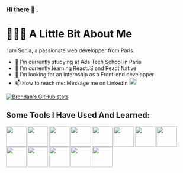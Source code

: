 ### Hi there 👋 ,

<h1>👩🏽‍💻 A Little Bit About Me</h1>

I am Sonia, a passionate web developper from Paris.

- 🔭 I’m currently studying at Ada Tech School in Paris
- 🌱 I’m currently learning ReactJS and React Native
- 🤔 I’m looking for an internship as a Front-end developper 
- 📫 How to reach me: Message me on LinkedIn <a href="https://www.linkedin.com/in/chellabisonia/">
<img height="20px" src="https://cdn.jsdelivr.net/gh/devicons/devicon/icons/linkedin/linkedin-original.svg" /></a>

          

[![Brendan's GitHub stats](https://github-readme-stats.vercel.app/api?username=chellabisonia)](https://github.com/bltomlin/github-readme-stats)





<h2> Some Tools I Have Used And Learned:</h2>



<img align="left" width="55px" src="https://cdn.jsdelivr.net/gh/devicons/devicon/icons/vscode/vscode-original-wordmark.svg" />
          
<img align="left" width="55px" src="https://cdn.jsdelivr.net/gh/devicons/devicon/icons/javascript/javascript-original.svg" />

<img align="left" width="55px"  src="https://cdn.jsdelivr.net/gh/devicons/devicon/icons/react/react-original-wordmark.svg" />

<img align="left" width="55px"  src="https://cdn.jsdelivr.net/gh/devicons/devicon/icons/nodejs/nodejs-plain-wordmark.svg" />

<img align="left" width="55px" src="https://cdn.jsdelivr.net/gh/devicons/devicon/icons/php/php-plain.svg" />

<img align="left" width="55px" src="https://cdn.jsdelivr.net/gh/devicons/devicon/icons/html5/html5-plain-wordmark.svg" />

<img  align="left" width="55px" src="https://cdn.jsdelivr.net/gh/devicons/devicon/icons/css3/css3-plain-wordmark.svg" />
 
<img align="left" width="55px" src="https://cdn.jsdelivr.net/gh/devicons/devicon/icons/mongodb/mongodb-plain-wordmark.svg" />

<img  align="left" width="55px" src="https://cdn.jsdelivr.net/gh/devicons/devicon/icons/mysql/mysql-original-wordmark.svg" />

<img align="left" width="55px" src="https://cdn.jsdelivr.net/gh/devicons/devicon/icons/jest/jest-plain.svg" />
          
<img align="left" width="55px" src="https://cdn.jsdelivr.net/gh/devicons/devicon/icons/git/git-plain-wordmark.svg" />

<img align="left" width="55px" src="https://cdn.jsdelivr.net/gh/devicons/devicon/icons/figma/figma-original.svg" />

<img align="left" width="55px" src="https://cdn.jsdelivr.net/gh/devicons/devicon/icons/npm/npm-original-wordmark.svg" />
          

          
          
          
          
          
          


          
          
          

          
          
